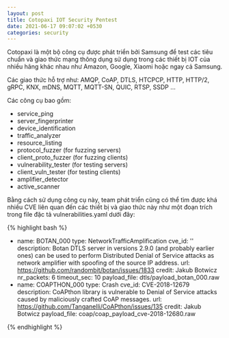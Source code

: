 ```yaml
---
layout: post
title: Cotopaxi IOT Security Pentest
date: 2021-06-17 09:07:02 +0530
categories: security
---
```

Cotopaxi là một bộ công cụ được phát triển bởi Samsung để test các tiêu chuẩn và giao thức mạng thông dụng sử dụng trong các thiết bị IOT của nhiều hãng khác nhau như Amazon, Google, Xiaomi hoặc ngay cả Samsung.

Các giao thức hỗ trợ như: AMQP, CoAP, DTLS, HTCPCP, HTTP, HTTP/2, gRPC, KNX, mDNS, MQTT, MQTT-SN, QUIC, RTSP, SSDP …

Các công cụ bao gồm:

- service_ping
- server_fingerprinter
- device_identification
- traffic_analyzer
- resource_listing
- protocol_fuzzer (for fuzzing servers)
- client_proto_fuzzer (for fuzzing clients)
- vulnerability_tester (for testing servers)
- client_vuln_tester (for testing clients)
- amplifier_detector
- active_scanner  

Bằng cách sử dụng công cụ này, team phát triển cũng có thể tìm được khá nhiều CVE liên quan đến các thiết bị và giao thức này như một đoạn trích trong file đặc tả vulnerabilities.yaml dưới đây:

{% highlight bash %}
- name: BOTAN_000
  type: NetworkTrafficAmplification
  cve_id: ''
  description: Botan DTLS server in versions 2.9.0 (and probably earlier ones) can
    be used to perform Distributed Denial of Service attacks as network amplifier
    with spoofing of the source IP address.
  url: https://github.com/randombit/botan/issues/1833
  credit: Jakub Botwicz
  nr_packets: 6
  timeout_sec: 10
  payload_file: dtls/payload_botan_000.raw
- name: COAPTHON_000
  type: Crash
  cve_id: CVE-2018-12679
  description: CoAPthon library is vulnerable to Denial of Service attacks caused
    by maliciously crafted CoAP messages.
  url: https://github.com/Tanganelli/CoAPthon/issues/135
  credit: Jakub Botwicz
  payload_file: coap/coap_payload_cve-2018-12680.raw

 {% endhighlight %}
